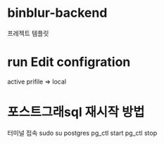 # binblur-backend
프레젝트 템플릿


# run Edit configration 
 active prifile => local
 

# 포스트그래sql 재시작 방법
터미널 접속
sudo su postgres
pg_ctl start
pg_ctl stop